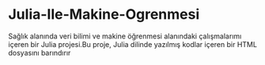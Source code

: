 # Julia-Ile-Makine-Ogrenmesi
Sağlık alanında veri bilimi ve makine öğrenmesi alanındaki çalışmalarımı içeren bir Julia projesi.Bu proje, Julia dilinde yazılmış kodlar içeren bir HTML dosyasını barındırır
